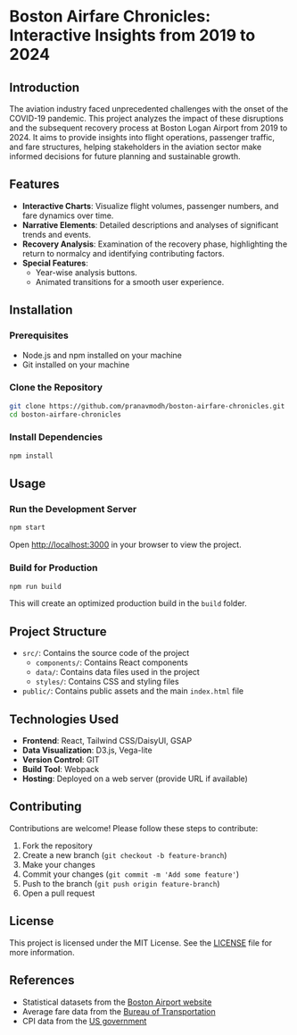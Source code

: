 # Boston Airfare Chronicles: Interactive Insights from 2019 to 2024

## Introduction
The aviation industry faced unprecedented challenges with the onset of the COVID-19 pandemic. This project analyzes the impact of these disruptions and the subsequent recovery process at Boston Logan Airport from 2019 to 2024. It aims to provide insights into flight operations, passenger traffic, and fare structures, helping stakeholders in the aviation sector make informed decisions for future planning and sustainable growth.

## Features
- **Interactive Charts**: Visualize flight volumes, passenger numbers, and fare dynamics over time.
- **Narrative Elements**: Detailed descriptions and analyses of significant trends and events.
- **Recovery Analysis**: Examination of the recovery phase, highlighting the return to normalcy and identifying contributing factors.
- **Special Features**: 
  - Year-wise analysis buttons.
  - Animated transitions for a smooth user experience.

## Installation

### Prerequisites
- Node.js and npm installed on your machine
- Git installed on your machine

### Clone the Repository
```bash
git clone https://github.com/pranavmodh/boston-airfare-chronicles.git
cd boston-airfare-chronicles
```

### Install Dependencies
```bash
npm install
```

## Usage

### Run the Development Server
```bash
npm start
```
Open [http://localhost:3000](http://localhost:3000) in your browser to view the project.

### Build for Production
```bash
npm run build
```
This will create an optimized production build in the `build` folder.

## Project Structure
- `src/`: Contains the source code of the project
  - `components/`: Contains React components
  - `data/`: Contains data files used in the project
  - `styles/`: Contains CSS and styling files
- `public/`: Contains public assets and the main `index.html` file

## Technologies Used
- **Frontend**: React, Tailwind CSS/DaisyUI, GSAP
- **Data Visualization**: D3.js, Vega-lite
- **Version Control**: GIT
- **Build Tool**: Webpack
- **Hosting**: Deployed on a web server (provide URL if available)

## Contributing
Contributions are welcome! Please follow these steps to contribute:
1. Fork the repository
2. Create a new branch (`git checkout -b feature-branch`)
3. Make your changes
4. Commit your changes (`git commit -m 'Add some feature'`)
5. Push to the branch (`git push origin feature-branch`)
6. Open a pull request

## License
This project is licensed under the MIT License. See the [LICENSE](LICENSE) file for more information.

## References
- Statistical datasets from the [Boston Airport website](https://www.massport.com/logan-airport/)
- Average fare data from the [Bureau of Transportation](https://www.bts.gov/)
- CPI data from the [US government](https://www.bls.gov/cpi/)